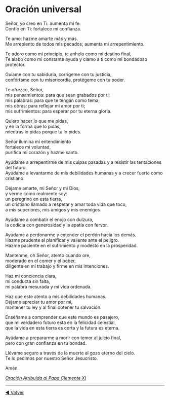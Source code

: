 # Oración universal

Señor, yo creo en Ti:  aumenta mi fe.</br>
Confío en Ti: fortalece mi confianza.

Te amo: hazme amarte más y más.</br>
Me arrepiento de todos mis pecados; aumenta mi arrepentimiento. 

Te adoro como mi principio, te anhelo como mi destino final,</br>
Te alabo como mi constante ayuda y clamo a ti como mi bondadoso protector.

Guíame con tu sabiduría, corrígeme con tu justicia,</br>
confórtame con tu misericordia, protégeme con tu poder.

Te ofrezco, Señor,</br>
mis pensamientos: para que sean grabados por ti;</br>
mis palabras: para que te tengan como tema;</br>
mis obras: para reflejar mi amor por ti;</br>
mis sufrimientos: para esperar por tu eterna gloria.

Quiero hacer lo que me pidas,</br>
y en la forma que lo pidas,</br>
mientras lo pidas porque tu lo pides.

Señor ilumina mi entendimiento</br>
fortalece mi voluntad,</br>
purifica mi corazón y hazme santo.

Ayúdame a arrepentirme de mis culpas pasadas y a resistir las tentaciones del futuro.</br>
Ayúdame a levantarme de mis debilidades humanas y a crecer fuerte como cristiano.

Déjame amarte, mi Señor y mi Dios,</br>
y verme como realmente soy:</br>
un peregrino en esta tierra,</br>
un cristiano llamado a respetar y amar toda vida que toco,</br>
a mis superiores, mis amigos y mis enemigos.

Ayúdame a combatir el enojo con dulzura,</br>
la codicia con generosidad y la apatía con fervor.

Ayúdame a perdonarme y extender el perdón hacia los demás.</br>
Hazme prudente al planificar y valiente ante el peligro.</br>
Hazme paciente en el sufrimiento y modesto en la prosperidad.</br>

Mantenme, oh Señor, atento cuando ore,</br>
moderado en el comer y el beber,</br>
diligente en mi trabajo y firme en mis intenciones.

Haz mi conciencia clara,</br>
mi conducta sin falta,</br>
mi palabra mesurada y mi vida ordenada.

Haz que este atento a mis debilidades humanas.</br>
Déjame apreciar tu amor por mi,</br>
mantener tu ley y al final obtener tu salvación.

Enséñame a comprender que este mundo es pasajero,</br>
que mi verdadero futuro esta en la felicidad celestial,</br>
que la vida en esta tierra es corta y la futura es eterna.

Ayúdame a prepararme a morir con temor al juicio final,</br>
pero con gran confianza en tu bondad.

Llévame seguro a través de la muerte al gozo eterno del cielo.</br>
Te lo pedimos por nuestro Señor Jesucristo.

Amén.

[*Oración Atribuída al Papa Clemente XI*](https://www.es.catholic.net/op/articulos/15767/cat/657/oracion-del-papa-clemente-xi.html#modal)


---
[:arrow_backward: Volver](./README.md)